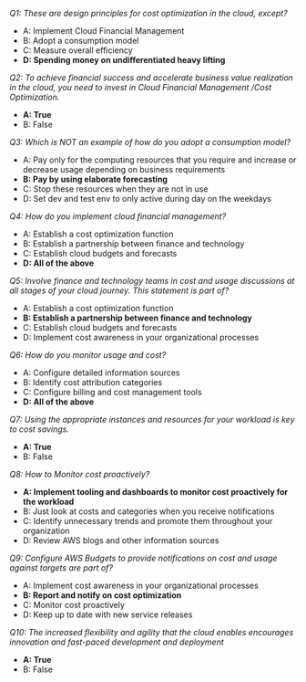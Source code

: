 _Q1: These are design principles for cost optimization in the cloud, except?_
* A: Implement Cloud Financial Management
* B: Adopt a consumption model
* C: Measure overall efficiency
* **D: Spending money on undifferentiated heavy lifting**

_Q2: To achieve financial success and accelerate business value realization in the cloud, you need to invest in Cloud Financial Management /Cost Optimization._
* **A: True**
* B: False

_Q3: Which is NOT an example of how do you adopt a consumption model?_
* A: Pay only for the computing resources that you require and increase or decrease usage depending on business requirements
* **B: Pay by using elaborate forecasting**
* C: Stop these resources when they are not in use
* D: Set dev and test env to only active during day on the weekdays

_Q4: How do you implement cloud financial management?_
* A: Establish a cost optimization function
* B: Establish a partnership between finance and technology
* C: Establish cloud budgets and forecasts
* **D: All of the above**

_Q5: Involve finance and technology teams in cost and usage discussions at all stages of your cloud journey. This statement is part of?_
* A: Establish a cost optimization function
* **B: Establish a partnership between finance and technology**
* C: Establish cloud budgets and forecasts
* D: Implement cost awareness in your organizational processes

_Q6: How do you monitor usage and cost?_
* A: Configure detailed information sources
* B: Identify cost attribution categories
* C: Configure billing and cost management tools
* **D: All of the above**

_Q7: Using the appropriate instances and resources for your workload is key to cost savings._
* **A: True**
* B: False

_Q8: How to Monitor cost proactively?_
* **A: Implement tooling and dashboards to monitor cost proactively for the workload**
* B: Just look at costs and categories when you receive notifications
* C: Identify unnecessary trends and promote them throughout your organization
* D: Review AWS blogs and other information sources

_Q9: Configure AWS Budgets to provide notifications on cost and usage against targets are part of?_
* A: Implement cost awareness in your organizational processes
* **B: Report and notify on cost optimization**
* C: Monitor cost proactively
* D: Keep up to date with new service releases

_Q10: The increased flexibility and agility that the cloud enables encourages innovation and fast-paced development and deployment_
* **A: True**
* B: False
